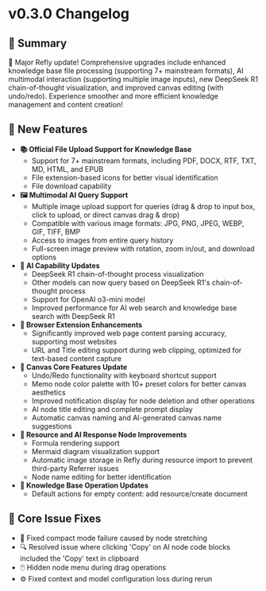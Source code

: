 # v0.3.0 Changelog

## 🦹 Summary

🎉 Major Refly update! Comprehensive upgrades include enhanced knowledge base file processing (supporting 7+ mainstream formats), AI multimodal interaction (supporting multiple image inputs), new DeepSeek R1 chain-of-thought visualization, and improved canvas editing (with undo/redo). Experience smoother and more efficient knowledge management and content creation!

## **🌟** New Features

- **📚 Official File Upload Support for Knowledge Base**
  - Support for 7+ mainstream formats, including PDF, DOCX, RTF, TXT, MD, HTML, and EPUB
  - File extension-based icons for better visual identification
  - File download capability
- **🖼️ Multimodal AI Query Support**
  - Multiple image upload support for queries (drag & drop to input box, click to upload, or direct canvas drag & drop)
  - Compatible with various image formats: JPG, PNG, JPEG, WEBP, GIF, TIFF, BMP
  - Access to images from entire query history
  - Full-screen image preview with rotation, zoom in/out, and download options
- **🤖 AI Capability Updates**
  - DeepSeek R1 chain-of-thought process visualization
  - Other models can now query based on DeepSeek R1's chain-of-thought process
  - Support for OpenAI o3-mini model
  - Improved performance for AI web search and knowledge base search with DeepSeek R1
- **🔌 Browser Extension Enhancements**
  - Significantly improved web page content parsing accuracy, supporting most websites
  - URL and Title editing support during web clipping, optimized for text-based content capture
- **🎨 Canvas Core Features Update**
  - Undo/Redo functionality with keyboard shortcut support
  - Memo node color palette with 10+ preset colors for better canvas aesthetics
  - Improved notification display for node deletion and other operations
  - AI node title editing and complete prompt display
  - Automatic canvas naming and AI-generated canvas name suggestions
- **🚀 Resource and AI Response Node Improvements**
  - Formula rendering support
  - Mermaid diagram visualization support
  - Automatic image storage in Refly during resource import to prevent third-party Referrer issues
  - Node name editing for better identification
- **📝 Knowledge Base Operation Updates**
  - Default actions for empty content: add resource/create document

## **💫** Core Issue Fixes

- 🔧 Fixed compact mode failure caused by node stretching
- 🔍 Resolved issue where clicking 'Copy' on AI node code blocks included the 'Copy' text in clipboard
- 🖱️ Hidden node menu during drag operations
- ⚙️ Fixed context and model configuration loss during rerun 